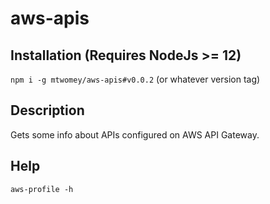 # aws-apis

## Installation (Requires NodeJs >= 12)

`npm i -g mtwomey/aws-apis#v0.0.2` (or whatever version tag)

## Description
Gets some info about APIs configured on AWS API Gateway.

## Help

`aws-profile -h`
